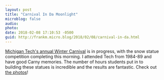```yaml
---
layout: post
title: "Carnival In Da Moonlight"
microblog: false
audio: 
photo: 
date: 2018-02-08 17:10:53 -0500
guid: http://frankm.micro.blog/2018/02/08/carnival-in-da.html
---
```

[Michigan Tech's annual Winter Carnival](https://www.mtu.edu/carnival/) is in progress, with the snow statue competition completing this morning. I attended Tech from 1984-89 and have good Carny memories. The number of hours students put in to building these statues is incredible and the results are fantastic. Check out [the photos](https://www.flickr.com/photos/michigantech/collections/72157662834921158/)! 

